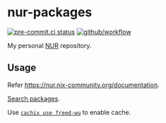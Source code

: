 # nur-packages

[![pre-commit.ci status](https://results.pre-commit.ci/badge/github/Freed-Wu/nur-packages/main.svg)](https://results.pre-commit.ci/latest/github/Freed-Wu/nur-packages/main)
[![github/workflow](https://github.com/Freed-Wu/nur-packages/actions/workflows/main.yml/badge.svg)](https://github.com/Freed-Wu/nur-packages/actions)

My personal [NUR](https://github.com/nix-community/NUR) repository.

## Usage

Refer <https://nur.nix-community.org/documentation>.

[Search packages](https://nur.nix-community.org/repos/freed-wu).

Use [`cachix use freed-wu`](https://app.cachix.org/cache/freed-wu) to enable
cache.
